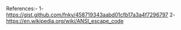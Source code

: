 


References:-
1- https://gist.github.com/fnky/458719343aabd01cfb17a3a4f7296797
2- https://en.wikipedia.org/wiki/ANSI_escape_code